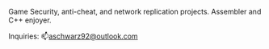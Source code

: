 Game Security, anti-cheat, and network replication projects. Assembler and C++ enjoyer.

Inquiries: 📫[aschwarz92@outlook.com](mailto:aschwarz92@outlook.com)